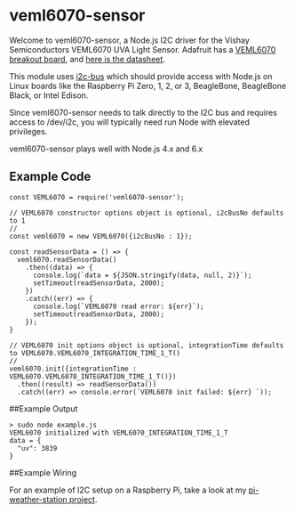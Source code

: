 # veml6070-sensor

Welcome to veml6070-sensor, a Node.js I2C driver for the Vishay Semiconductors VEML6070 UVA Light Sensor. Adafruit has a [VEML6070 breakout board](https://www.adafruit.com/products/2899), and [here is the datasheet](http://www.vishay.com/docs/84277/veml6070.pdf).

This module uses [i2c-bus](https://github.com/fivdi/i2c-bus) which should provide access with Node.js on Linux boards like the Raspberry Pi Zero, 1, 2, or 3, BeagleBone, BeagleBone Black, or Intel Edison.

Since veml6070-sensor needs to talk directly to the I2C bus and requires access to /dev/i2c, you will typically need run Node with elevated privileges.

veml6070-sensor plays well with Node.js 4.x and 6.x

## Example Code

```
const VEML6070 = require('veml6070-sensor');

// VEML6070 constructor options object is optional, i2cBusNo defaults to 1
//
const veml6070 = new VEML6070({i2cBusNo : 1});

const readSensorData = () => {
  veml6070.readSensorData()
    .then((data) => {
      console.log(`data = ${JSON.stringify(data, null, 2)}`);
      setTimeout(readSensorData, 2000);
    })
    .catch((err) => {
      console.log(`VEML6070 read error: ${err}`);
      setTimeout(readSensorData, 2000);
    });
}

// VEML6070 init options object is optional, integrationTime defaults to VEML6070.VEML6070_INTEGRATION_TIME_1_T()
//
veml6070.init({integrationTime : VEML6070.VEML6070_INTEGRATION_TIME_1_T()})
  .then((result) => readSensorData())
  .catch((err) => console.error(`VEML6070 init failed: ${err} `));
```

##Example Output

```
> sudo node example.js          
VEML6070 initialized with VEML6070_INTEGRATION_TIME_1_T
data = {
  "uv": 3839
}
```
##Example Wiring

For an example of I2C setup on a Raspberry Pi, take a look at my [pi-weather-station project](https://github.com/skylarstein/pi-weather-station).
